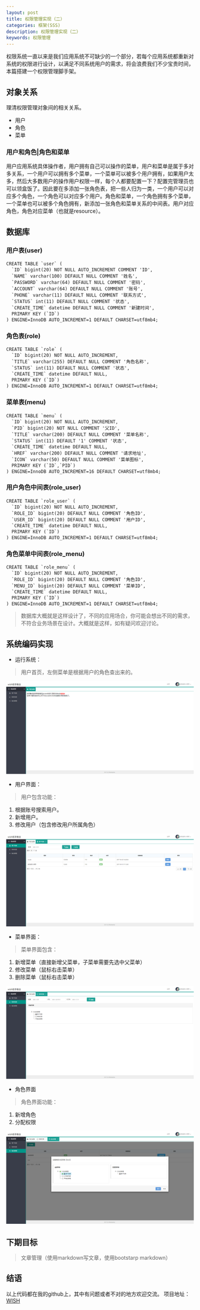 ```yaml
---
layout: post
title: 权限管理实现（二）
categories: 框架(SSS)
description: 权限管理实现（二）
keywords: 权限管理
---
```


权限系统一直以来是我们应用系统不可缺少的一个部分，若每个应用系统都重新对系统的权限进行设计，以满足不同系统用户的需求，将会浪费我们不少宝贵时间，本篇搭建一个权限管理脚手架。

## 对象关系
理清权限管理对象间的相关关系。

- 用户
- 角色
- 菜单

### 用户和角色|角色和菜单
用户应用系统具体操作者，用户拥有自己可以操作的菜单，用户和菜单是属于多对多关系，一个用户可以拥有多个菜单，一个菜单可以被多个用户拥有，如果用户太多，然后大多数用户的操作用户权限一样，每个人都要配置一下？配置完管理员也可以领盒饭了。因此要在多添加一张角色表，把一些人归为一类，一个用户可以对应多个角色，一个角色可以对应多个用户。角色和菜单，一个角色拥有多个菜单，一个菜单也可以被多个角色拥有，新添加一张角色和菜单关系的中间表。用户对应角色，角色对应菜单（也就是resource）。

## 数据库

### 用户表(user)

```
CREATE TABLE `user` (
  `ID` bigint(20) NOT NULL AUTO_INCREMENT COMMENT 'ID',
  `NAME` varchar(100) DEFAULT NULL COMMENT '姓名',
  `PASSWORD` varchar(64) DEFAULT NULL COMMENT '密码',
  `ACCOUNT` varchar(64) DEFAULT NULL COMMENT '账号',
  `PHONE` varchar(11) DEFAULT NULL COMMENT '联系方式',
  `STATUS` int(11) DEFAULT NULL COMMENT '状态',
  `CREATE_TIME` datetime DEFAULT NULL COMMENT '新建时间',
  PRIMARY KEY (`ID`)
) ENGINE=InnoDB AUTO_INCREMENT=1 DEFAULT CHARSET=utf8mb4;
```

### 角色表(role)

```
CREATE TABLE `role` (
  `ID` bigint(20) NOT NULL AUTO_INCREMENT,
  `TITLE` varchar(255) DEFAULT NULL COMMENT '角色名称',
  `STATUS` int(11) DEFAULT NULL COMMENT '状态',
  `CREATE_TIME` datetime DEFAULT NULL,
  PRIMARY KEY (`ID`)
) ENGINE=InnoDB AUTO_INCREMENT=1 DEFAULT CHARSET=utf8mb4;
```

### 菜单表(menu)

```
CREATE TABLE `menu` (
  `ID` bigint(20) NOT NULL AUTO_INCREMENT,
  `PID` bigint(20) NOT NULL COMMENT '父ID',
  `TITLE` varchar(200) DEFAULT NULL COMMENT '菜单名称',
  `STATUS` int(11) DEFAULT '1' COMMENT '状态',
  `CREATE_TIME` datetime DEFAULT NULL,
  `HREF` varchar(200) DEFAULT NULL COMMENT '请求地址',
  `ICON` varchar(50) DEFAULT NULL COMMENT '菜单图标',
  PRIMARY KEY (`ID`,`PID`)
) ENGINE=InnoDB AUTO_INCREMENT=16 DEFAULT CHARSET=utf8mb4;
```

### 用户角色中间表(role_user)

```
CREATE TABLE `role_user` (
  `ID` bigint(20) NOT NULL AUTO_INCREMENT,
  `ROLE_ID` bigint(20) DEFAULT NULL COMMENT '角色ID',
  `USER_ID` bigint(20) DEFAULT NULL COMMENT '用户ID',
  `CREATE_TIME` datetime DEFAULT NULL,
  PRIMARY KEY (`ID`)
) ENGINE=InnoDB AUTO_INCREMENT=1 DEFAULT CHARSET=utf8mb4;
```

### 角色菜单中间表(role_menu)

```
CREATE TABLE `role_menu` (
  `ID` bigint(20) NOT NULL AUTO_INCREMENT,
  `ROLE_ID` bigint(20) DEFAULT NULL COMMENT '角色ID',
  `MENU_ID` bigint(20) DEFAULT NULL COMMENT '菜单ID',
  `CREATE_TIME` datetime DEFAULT NULL,
  PRIMARY KEY (`ID`)
) ENGINE=InnoDB AUTO_INCREMENT=1 DEFAULT CHARSET=utf8mb4;
```

> 数据库大概就是这样设计了，不同的应用场合，你可能会想出不同的需求，不符合业务场景在设计。大概就是这样，如有疑问欢迎讨论。

## 系统编码实现

- 运行系统：

> 用户首页，左侧菜单是根据用户的角色查出来的。

![系统首页](/images/posts/index.png)

- 用户界面：

> 用户包含功能：
1. 根据账号搜索用户。
2. 新增用户。
3. 修改用户（包含修改用户所属角色）

![用户界面](/images/posts/user.png)

- 菜单界面：

> 菜单界面包含：
1. 新增菜单（直接新增父菜单，子菜单需要先选中父菜单）
2. 修改菜单（鼠标右击菜单）
3. 删除菜单（鼠标右击菜单）

![菜单界面](/images/posts/menu.png)

- 角色界面

> 角色界面功能：
1. 新增角色
2. 分配权限

![菜单界面](/images/posts/role.png)

## 下期目标
> 文章管理（使用markdown写文章，使用bootstarp markdown）

## 结语
以上代码都在我的github上，其中有问题或者不对的地方欢迎交流。
项目地址：[WISH](https://github.com/handexing/wish)




